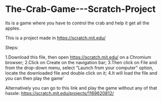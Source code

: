 # The-Crab-Game---Scratch-Project
Its is a game where you have to control the crab and help it get all the apples.

This is a project made in https://scratch.mit.edu/ 

Steps:

  1.Download this file, then open https://scratch.mit.edu/ on a Chromium browser;
  2.Click on Create on the navigation bar;
  3.Then click on File and from the drop-down menu, select “Launch from your computer” option, locate the downloaded file and double click on it;
  4.It will load the file and you can then play the game'

Alternatively you can go to this link and play the game without any of that hassle: https://scratch.mit.edu/projects/1169620812/  
